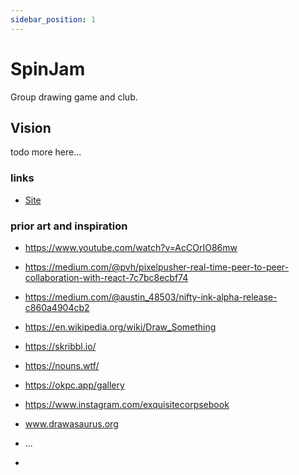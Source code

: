 ```yaml
---
sidebar_position: 1
---
```


# SpinJam

Group drawing game and club.

## Vision

todo more here...

### links

- [Site](https://spinjam.xyz)

### prior art and inspiration

- https://www.youtube.com/watch?v=AcCOrIO86mw
- https://medium.com/@pvh/pixelpusher-real-time-peer-to-peer-collaboration-with-react-7c7bc8ecbf74
- https://medium.com/@austin_48503/nifty-ink-alpha-release-c860a4904cb2
- https://en.wikipedia.org/wiki/Draw_Something
- https://skribbl.io/
- https://nouns.wtf/
- https://okpc.app/gallery
- https://www.instagram.com/exquisitecorpsebook
- www.drawasaurus.org
- ...

- 
